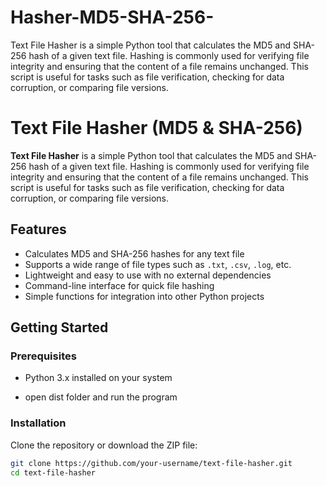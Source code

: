 # Hasher-MD5-SHA-256-
Text File Hasher is a simple Python tool that calculates the MD5 and SHA-256 hash of a given text file. Hashing is commonly used for verifying file integrity and ensuring that the content of a file remains unchanged. This script is useful for tasks such as file verification, checking for data corruption, or comparing file versions.
# Text File Hasher (MD5 & SHA-256)

**Text File Hasher** is a simple Python tool that calculates the MD5 and SHA-256 hash of a given text file. Hashing is commonly used for verifying file integrity and ensuring that the content of a file remains unchanged. This script is useful for tasks such as file verification, checking for data corruption, or comparing file versions.

## Features

- Calculates MD5 and SHA-256 hashes for any text file
- Supports a wide range of file types such as `.txt`, `.csv`, `.log`, etc.
- Lightweight and easy to use with no external dependencies
- Command-line interface for quick file hashing
- Simple functions for integration into other Python projects

## Getting Started

### Prerequisites

- Python 3.x installed on your system

- open dist folder and run the program

### Installation

Clone the repository or download the ZIP file:

```bash
git clone https://github.com/your-username/text-file-hasher.git
cd text-file-hasher

